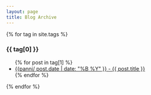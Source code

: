 ```yaml
---
layout: page
title: Blog Archive
---
```


{% for tag in site.tags %}
  <h3>{{ tag[0] }}</h3>
  <ul>
    {% for post in tag[1] %}
      <li><a href="{{ post.url }}">{{panni/ post.date | date: "%B %Y" }} - {{ post.title }}</a></li>
    {% endfor %}
  </ul>
{% endfor %}
